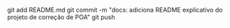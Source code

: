 git add README.md
git commit -m "docs: adiciona README explicativo do projeto de correção de POA"
git push
